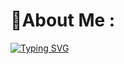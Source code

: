 # 💫About Me :
[![Typing SVG](https://readme-typing-svg.herokuapp.com?color=FFFFFF&background=000000&multiline=true&lines=%F0%9F%91%8B+Hi%2C+I%E2%80%99m+Cedric+from+Nanyang+Technological+University+(NTU)+passionate+about+Marketing+Analytics)](https://git.io/typing-svg)
